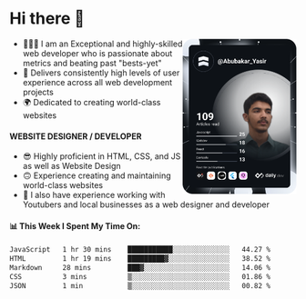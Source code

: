 <link rel="stylesheet" href="./main.css">

# Hi there 👋
<a href="https://app.daily.dev/Abubakar_Yasir"><img src="https://github.com/AbubakarYasir/AbubakarYasir/blob/main/devcard.svg" align="right" width="200" alt="Abubakar Yasir's Dev Card"/></a>

- 👨🏻‍💻 I am an Exceptional and highly-skilled web developer who is passionate about metrics and beating past "bests-yet"
- 👤 Delivers consistently high levels of user experience across all web development projects
- 🌍 Dedicated to creating world-class websites

#### WEBSITE DESIGNER / DEVELOPER

- 😎 Highly proficient in HTML, CSS, and JS
as well as Website Design
- 🙃 Experience creating and maintaining world-class websites
- 💼 I also have experience working with Youtubers and local businesses as a web designer and developer

#### 📊 This Week I Spent My Time On:
<!--START_SECTION:waka-->
```text
JavaScript   1 hr 30 mins    ███████████░░░░░░░░░░░░░░   44.27 % 
HTML         1 hr 19 mins    █████████▓░░░░░░░░░░░░░░░   38.52 % 
Markdown     28 mins         ███▓░░░░░░░░░░░░░░░░░░░░░   14.06 % 
CSS          3 mins          ▒░░░░░░░░░░░░░░░░░░░░░░░░   01.86 % 
JSON         1 min           ▒░░░░░░░░░░░░░░░░░░░░░░░░   00.82 % 
```
<!--END_SECTION:waka-->


\
&nbsp;
\
&nbsp;
\
&nbsp;
\
&nbsp;

